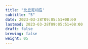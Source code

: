 ```yaml
---
title: "比丘尼相应"
subtitle: "5"
date: 2023-03-28T09:05:51+08:00
lastmod: 2023-03-28T09:05:51+08:00
draft: false
brewing: false
weight: 05
---
```


